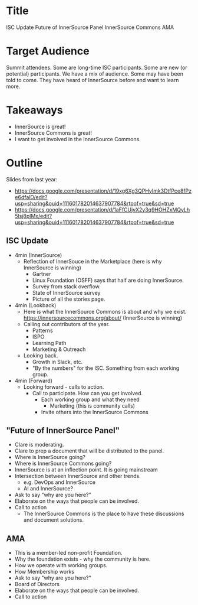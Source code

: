 # Title

ISC Update
Future of InnerSource Panel
InnerSource Commons AMA

# Target Audience

Summit attendees.
Some are long-time ISC participants.
Some are new (or potential) participants.
We have a mix of audience.
Some may have been told to come.
They have heard of InnerSource before and want to learn more.

# Takeaways

* InnerSource is great!
* InnerSource Commons is great!
* I want to get involved in the InnerSource Commons.

# Outline

Slides from last year:
* https://docs.google.com/presentation/d/19xg6Xg3QPHyImk3DtfPce8fPze6dfalD/edit?usp=sharing&ouid=111601782014637907784&rtpof=true&sd=true
* https://docs.google.com/presentation/d/1aFfCUjvX2y3q9HOHZxMQyLh5lsj8plMx/edit?usp=sharing&ouid=111601782014637907784&rtpof=true&sd=true

## ISC Update
  * 4min (InnerSource)
    * Reflection of InnerSouce in the Marketplace (here is why InnerSource is winning)
      * Gartner
      * Linux Foundation (OSFF) says that half are doing InnerSource.
      * Survey from stack overflow.
      * State of InnerSource survey
      * Picture of all the stories page.
  * 4min (Lookback)
    * Here is what the InnerSource Commons is about and why we exist.  https://innersourcecommons.org/about/  (InnerSource is winning)
    * Calling out contributors of the year.
      * Patterns
      * ISPO
      * Learning Path
      * Marketing & Outreach
    * Looking back.
      * Growth in Slack, etc.
      * "By the numbers" for the ISC.  Something from each working group.
  * 4min (Forward)
    * Looking forward - calls to action.
       * Call to participate.  How can you get involved.
         * Each working group and what they need
           * Marketing (this is community calls)
         * Invite others into the InnerSource Commons

## "Future of InnerSource Panel"
  * Clare is moderating.
  * Clare to prep a document that will be distributed to the panel.
  * Where is InnerSource going?
  * Where is InnerSource Commons going?
  * InnerSource is at an inflection point.  It is going mainstream
  * Intersection between InnerSource and other trends.
    * e.g. DevOps and InnerSource
    * AI and InnerSource?
  * Ask to say "why are you here?"
  * Elaborate on the ways that people can be involved.
  * Call to action
    * The InnerSource Commons is the place to have these discussions and document solutions.

## AMA
  * This is a member-led non-profit Foundation.
  * Why the foundation exists - why the community is here.
  * How we operate with working groups.
  * How Membership works
  * Ask to say "why are you here?"
  * Board of Directors
  * Elaborate on the ways that people can be involved.
  * Call to action
